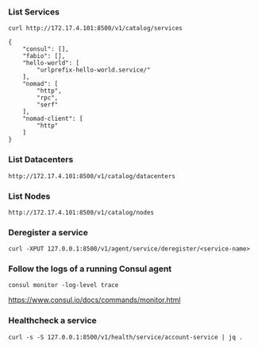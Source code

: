 
### List Services
``curl http://172.17.4.101:8500/v1/catalog/services``

```
{
    "consul": [],
    "fabio": [],
    "hello-world": [
        "urlprefix-hello-world.service/"
    ],
    "nomad": [
        "http",
        "rpc",
        "serf"
    ],
    "nomad-client": [
        "http"
    ]
}
```
### List Datacenters

``http://172.17.4.101:8500/v1/catalog/datacenters``

### List Nodes

``http://172.17.4.101:8500/v1/catalog/nodes``


### Deregister a service
``curl -XPUT 127.0.0.1:8500/v1/agent/service/deregister/<service-name>``

### Follow the logs of a running Consul agent
``consul monitor -log-level trace``

https://www.consul.io/docs/commands/monitor.html

### Healthcheck a service
``curl -s -S 127.0.0.1:8500/v1/health/service/account-service | jq .``

